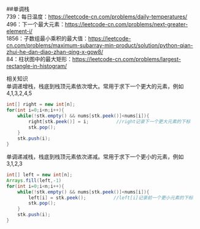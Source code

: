 ##单调栈  
739：每日温度：https://leetcode-cn.com/problems/daily-temperatures/    
496：下一个最大元素：https://leetcode-cn.com/problems/next-greater-element-i/    
1856：子数组最小乘积的最大值：https://leetcode-cn.com/problems/maximum-subarray-min-product/solution/python-qian-zhui-he-dan-diao-zhan-qing-x-gow8/      
84：柱状图中的最大矩形：https://leetcode-cn.com/problems/largest-rectangle-in-histogram/    

相关知识    
单调递增栈，栈底到栈顶元素依次增大。常用于求下一个更大的元素，例如 4,1,3,2,4,5  
```java
int[] right = new int[n];
for(int i=0;i<n;i++){
    while(!stk.empty() && nums[stk.peek()]<nums[i]){
        right[stk.peek()] = i;          //right记录下一个更大元素的下标  
        stk.pop(); 
    }
    stk.push(i);
}
```


单调递减栈，栈底到栈顶元素依次递减。常用于求下一个更小的元素，例如 3,1,2,3  

```java
int[] left = new int[n];
Arrays.fill(left,-1)
for(int i=0;i<n;i++){
    while(!stk.empty() && nums[stk.peek()]<nums[i]){
        left[i] = stk.peek();          //left[i]记录前一个更小元素的下标  
        stk.pop(); 
    }
    stk.push(i);
}
```

